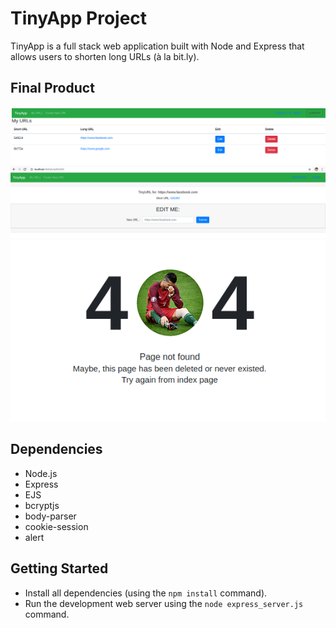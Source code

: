 # TinyApp Project

TinyApp is a full stack web application built with Node and Express that allows users to shorten long URLs (à la bit.ly).

## Final Product

!["Main URL PAGE"](docs/urls.png)
!["EDIT URL"](docs/EDIT_url.png)
!["page does nnot exist"](docs/error.png)

## Dependencies

- Node.js
- Express
- EJS
- bcryptjs
- body-parser
- cookie-session
- alert



## Getting Started

- Install all dependencies (using the `npm install` command).
- Run the development web server using the `node express_server.js` command.
